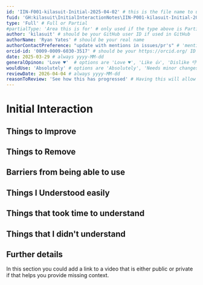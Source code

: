```yaml
---
id: 'IIN-F001-kilasuit-Initial-2025-04-02' # this is the file name to use - it is built up of NoteType (IIN) - the Type of IIN (Full or Partial)- the initial ID - the author - Area - Date
fuid: 'GH:kilasuit\InitialInteractionNotes\IIN-P001-kilasuit-Initial-2025-04-02' # This is a fullyUniqueID and allows a reseacher to hold thier own copy in their own private notes whilst allowing them to reference where they interacted with this. Uses GH: for a GitHub org/repository GL: for GitLab BB: for BitBucket AR: for Azure Repos etc etc
type: 'Full' # Full or Partial
#partialType: 'Area this is for' # only used if the type above is Partial
author: 'kilasuit' # should be your GitHub user ID if used in GitHub
authorName: 'Ryan Yates' # should be your real name
authorContactPreference: "update with mentions in issues/pr's" # 'mentions in GH' / Email / tweets/skeets etc  
orcid-id: '0009-0009-6030-3517' # should be your https://orcid.org/ ID
date: 2025-03-29 # always yyyy-MM-dd
generalOpinon: 'Love ♥'  # options are 'Love ♥', 'Like 👍', 'Dislike 👎', 'Unsure 🤔'
wouldUse: 'Absolutely' # options are 'Absolutely', 'Needs minor changes', 'Needs Significant Changes', 'Not for me' 
reviewDate: 2026-04-04 # always yyyy-MM-dd
reasonToReview: 'See how this has progressed' # Having this will allow us to tag you in a future issue for you to review by using the automation available in our platforms 
---
```


# Initial Interaction

## Things to Improve

## Things to Remove

## Barriers from being able to use

## Things I Understood easily

## Things that took time to understand

## Things that I didn't understand

## Further details
In this section you could add a link to a video that is either public or private if that helps you provide missing context.